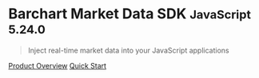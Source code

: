# Barchart Market Data SDK <small>JavaScript 5.24.0</small>

> Inject real-time market data into your JavaScript applications

[Product Overview](/content/product_overview)
[Quick Start](/content/quick_start)
